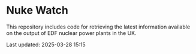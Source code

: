 # Nuke Watch

This repository includes code for retrieving the latest information available on the output of EDF nuclear power plants in the UK.

Last updated: 2025-03-28 15:15